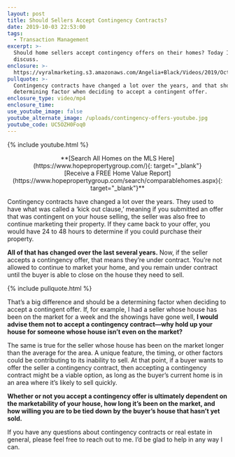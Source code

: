 ```yaml
---
layout: post
title: Should Sellers Accept Contingency Contracts?
date: 2019-10-03 22:53:00
tags:
  - Transaction Management
excerpt: >-
  Should home sellers accept contingency offers on their homes? Today I’ll
  discuss.
enclosure: >-
  https://vyralmarketing.s3.amazonaws.com/Angelia+Black/Videos/2019/October/Should+Sellers+Accept+Contingency+Contracts_.mp4
pullquote: >-
  Contingency contracts have changed a lot over the years, and that should be a
  determining factor when deciding to accept a contingent offer.
enclosure_type: video/mp4
enclosure_time:
use_youtube_image: false
youtube_alternate_image: /uploads/contingency-offers-youtube.jpg
youtube_code: UC5OZH0Foq0
---
```


{% include youtube.html %}

<center>
**[Search All Homes on the MLS Here](https://www.hopepropertygroup.com/){: target="_blank"}<br>[Receive a FREE Home Value Report](https://www.hopepropertygroup.com/search/comparablehomes.aspx){: target="_blank"}**
</center>

Contingency contracts have changed a lot over the years. They used to have what was called a ‘kick out clause,’ meaning if you submitted an offer that was contingent on your house selling, the seller was also free to continue marketing their property. If they came back to your offer, you would have 24 to 48 hours to determine if you could purchase their property.

**All of that has changed over the last several years.** Now, if the seller accepts a contingency offer, that means they’re under contract. You’re not allowed to continue to market your home, and you remain under contract until the buyer is able to close on the house they need to sell.

{% include pullquote.html %}

That’s a big difference and should be a determining factor when deciding to accept a contingent offer. If, for example, I had a seller whose house has been on the market for a week and the showings have gone well, **I would advise them not to accept a contingency contract—why hold up your house for someone whose house isn’t even on the market?&nbsp;**

The same is true for the seller whose house has been on the market longer than the average for the area. A unique feature, the timing, or other factors could be contributing to its inability to sell. At that point, if a buyer wants to offer the seller a contingency contract, then accepting a contingency contract might be a viable option, as long as the buyer’s current home is in an area where it’s likely to sell quickly.&nbsp;

**Whether or not you accept a contingency offer is ultimately dependent on the marketability of your house, how long it’s been on the market, and how willing you are to be tied down by the buyer’s house that hasn’t yet sold.**

If you have any questions about contingency contracts or real estate in general, please feel free to reach out to me. I’d be glad to help in any way I can.